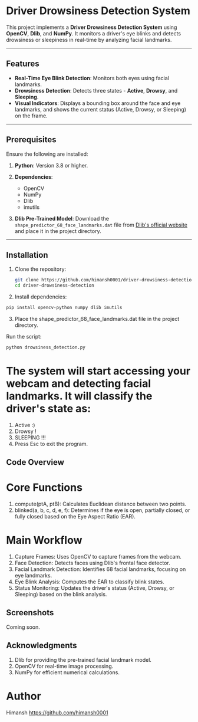 # Driver Drowsiness Detection System

This project implements a **Driver Drowsiness Detection System** using **OpenCV**, **Dlib**, and **NumPy**. It monitors a driver's eye blinks and detects drowsiness or sleepiness in real-time by analyzing facial landmarks.

---

## Features

- **Real-Time Eye Blink Detection**: Monitors both eyes using facial landmarks.
- **Drowsiness Detection**: Detects three states - **Active**, **Drowsy**, and **Sleeping**.
- **Visual Indicators**: Displays a bounding box around the face and eye landmarks, and shows the current status (Active, Drowsy, or Sleeping) on the frame.

---

## Prerequisites

Ensure the following are installed:

1. **Python**: Version 3.8 or higher.
2. **Dependencies**:
   - OpenCV
   - NumPy
   - Dlib
   - imutils

3. **Dlib Pre-Trained Model**: Download the `shape_predictor_68_face_landmarks.dat` file from [Dlib's official website](http://dlib.net/files/shape_predictor_68_face_landmarks.dat.bz2) and place it in the project directory.

---

## Installation

1. Clone the repository:
   ```bash
   git clone https://github.com/himansh0001/driver-drowsiness-detection.git
   cd driver-drowsiness-detection
2. Install dependencies:

```bash
pip install opencv-python numpy dlib imutils
```
3. Place the shape_predictor_68_face_landmarks.dat file in the project directory.

Run the script:

```bash
python drowsiness_detection.py
```
# The system will start accessing your webcam and detecting facial landmarks. It will classify the driver's state as:

1. Active :)
2. Drowsy !
3. SLEEPING !!!
4. Press Esc to exit the program.

## Code Overview
# Core Functions
1. compute(ptA, ptB): Calculates Euclidean distance between two points.
2. blinked(a, b, c, d, e, f): Determines if the eye is open, partially closed, or fully closed based on the Eye Aspect Ratio (EAR).
# Main Workflow
1. Capture Frames: Uses OpenCV to capture frames from the webcam.
2. Face Detection: Detects faces using Dlib's frontal face detector.
3. Facial Landmark Detection: Identifies 68 facial landmarks, focusing on eye landmarks.
4. Eye Blink Analysis: Computes the EAR to classify blink states.
5. Status Monitoring: Updates the driver's status (Active, Drowsy, or Sleeping) based on the blink analysis.
## Screenshots
Coming soon.

## Acknowledgments
1. Dlib for providing the pre-trained facial landmark model.
2. OpenCV for real-time image processing.
3. NumPy for efficient numerical calculations.


# Author
Himansh
<https://github.com/himansh0001>

